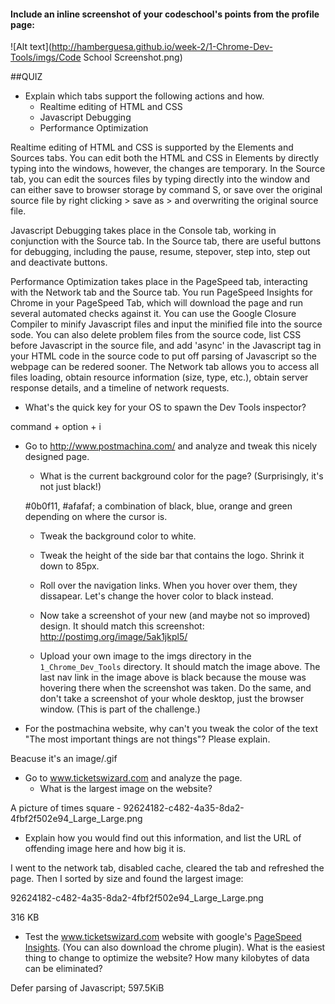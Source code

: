 #### Include an inline screenshot of your codeschool's points from the profile page:
![Alt text](http://hamberguesa.github.io/week-2/1-Chrome-Dev-Tools/imgs/Code School Screenshot.png)

<!-- Modify the Markdown to include your answers. Don't delete the questions! -->

##QUIZ
* Explain which tabs support the following actions and how.
  * Realtime editing of HTML and CSS 
  * Javascript Debugging
  * Performance Optimization 

Realtime editing of HTML and CSS is supported by the Elements and Sources tabs.  You can edit both the HTML and CSS in Elements by directly typing into the windows, however, the changes are temporary.  In the Source tab, you can edit the sources files by typing directly into the window and can either save to browser storage by command S, or save over the original source file by right clicking > save as > and overwriting the original source file.

Javascript Debugging takes place in the Console tab, working in conjunction with the Source tab.  In the Source tab, there are useful buttons for debugging, including the pause, resume, stepover, step into, step out and deactivate buttons.

Performance Optimization takes place in the PageSpeed tab, interacting with the Network tab and the Source tab.  You run PageSpeed Insights for Chrome in your PageSpeed Tab, which will download the page and run several automated checks against it.  You can use the Google Closure Compiler to minify Javascript files and input the minified file into the source sode.  You can also delete problem files from the source code, list CSS before Javascript in the source file, and add 'async' in the Javascript tag in your HTML code in the source code to put off parsing of Javascript so the webpage can be redered sooner.  The Network tab allows you to access all files loading, obtain resource information (size, type, etc.), obtain server response details, and a timeline of network requests. 

* What's the quick key for your OS to spawn the Dev Tools inspector?

command + option + i

* Go to http://www.postmachina.com/ and analyze and tweak this nicely designed page.
  * What is the current background color for the page?  (Surprisingly, it's not just black!)

  #0b0f11, #afafaf; a combination of black, blue, orange and green depending on where the cursor is. 

  * Tweak the background color to white.


  * Tweak the height of the side bar that contains the logo.  Shrink it down to 85px.

  * Roll over the navigation links.  When you hover over them, they dissapear.  Let's change the hover color to black instead.

  * Now take a screenshot of your new (and maybe not so improved) design.  It should match this screenshot: http://postimg.org/image/5ak1jkpl5/

  * Upload your own image to the imgs directory in the `1_Chrome_Dev_Tools` directory.  It should match the image above. The last nav link in the image above is black because the mouse was hovering there when the screenshot was taken. Do the same, and don't take a screenshot of your whole desktop, just the browser window. (This is part of the challenge.)

* For the postmachina website, why can't you tweak the color of the text "The most important things are not things"?  Please explain.

Beacuse it's an image/.gif

* Go to www.ticketswizard.com and analyze the page.  
  * What is the largest image on the website? 

A picture of times square - 92624182-c482-4a35-8da2-4fbf2f502e94_Large_Large.png


  * Explain how you would find out this information, and list the URL of offending image here and how big it is.

  I went to the network tab, disabled cache, cleared the tab and refreshed the page.  Then I sorted by size and found the largest image: 

  92624182-c482-4a35-8da2-4fbf2f502e94_Large_Large.png

  316 KB



* Test the www.ticketswizard.com website with google's [PageSpeed Insights](http://www.ticketswizard.com/).  (You can also download the chrome plugin).  What is the easiest thing to change to optimize the website?  How many kilobytes of data can be eliminated?

Defer parsing of Javascript; 597.5KiB